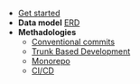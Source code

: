 * [Get started](/)
* **Data model**
  [ERD](/data-model/ERD.md)
* **Methadologies**
  * [Conventional commits](/methadologies/conventional-commits.md)
  * [Trunk Based Development](/methadologies/trunk-based-development.md)
  * [Monorepo](/methadologies/monorepo.md)
  * [CI/CD](/methadologies/ci-cd.md)
